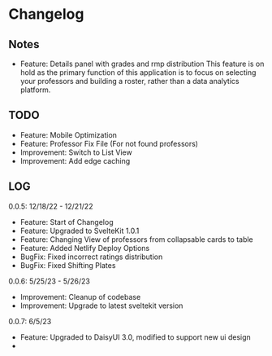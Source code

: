 # Changelog

## Notes
- Feature: Details panel with grades and rmp distribution
This feature is on hold as the primary function of this application is to focus on selecting your professors and building a roster, rather than a data analytics platform.  

## TODO
- Feature: Mobile Optimization
- Feature: Professor Fix File (For not found professors)
- Improvement: Switch to List View
- Improvement: Add edge caching

## LOG

0.0.5: 12/18/22 - 12/21/22
- Feature: Start of Changelog
- Feature: Upgraded to SvelteKit 1.0.1
- Feature: Changing View of professors from collapsable cards to table
- Feature: Added Netlify Deploy Options
- BugFix: Fixed incorrect ratings distribution
- BugFix: Fixed Shifting Plates

0.0.6: 5/25/23 - 5/26/23
- Improvement: Cleanup of codebase
- Improvement: Upgrade to latest sveltekit version

0.0.7: 6/5/23
- Feature: Upgraded to DaisyUI 3.0, modified to support new ui design
- 